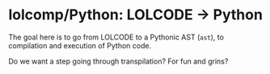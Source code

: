 # lolcomp/Python: LOLCODE -> Python
The goal here is to go from LOLCODE to a Pythonic AST (`ast`), to compilation and execution of Python code. 

Do we want a step going through transpilation? For fun and grins?

